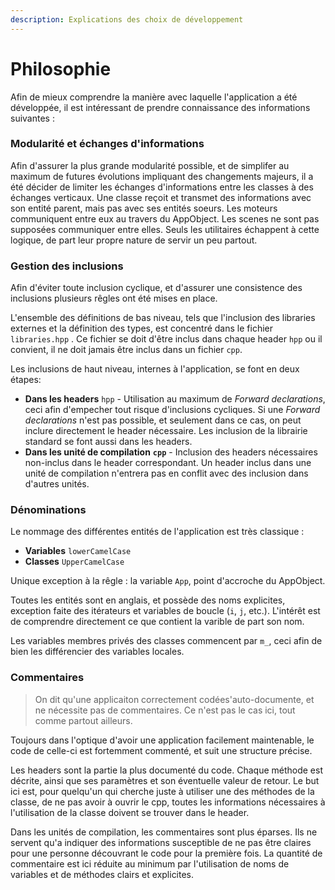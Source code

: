 ```yaml
---
description: Explications des choix de développement
---
```


# Philosophie

Afin de mieux comprendre la manière avec laquelle l'application a été développée, il est intéressant de prendre connaissance des informations suivantes :

### Modularité et échanges d'informations

Afin d'assurer la plus grande modularité possible, et de simplifer au maximum de futures évolutions impliquant des changements majeurs, il a été décider de limiter les échanges d'informations entre les classes à des échanges verticaux. Une classe reçoit et transmet des informations avec son entité parent, mais pas avec ses entités soeurs. Les moteurs communiquent entre eux au travers du AppObject. Les scenes ne sont pas supposées communiquer entre elles. Seuls les utilitaires échappent à cette logique, de part leur propre nature de servir un peu partout.

### Gestion des inclusions

Afin d'éviter toute inclusion cyclique, et d'assurer une consistence des inclusions plusieurs rêgles ont été mises en place.

L'ensemble des définitions de bas niveau, tels que l'inclusion des libraries externes et la définition des types, est concentré dans le fichier `libraries.hpp` . Ce fichier se doit d'être inclus dans chaque header `hpp` ou il convient, il ne doit jamais être inclus dans un fichier `cpp`.

Les inclusions de haut niveau, internes à l'application, se font en deux étapes:

* **Dans les headers** `hpp` - Utilisation au maximum de _Forward declarations_, ceci afin d'empecher tout risque d'inclusions cycliques. Si une _Forward declarations_ n'est pas possible, et seulement dans ce cas, on peut inclure directement le header nécessaire. Les inclusion de la librairie standard se font aussi dans les headers.
* **Dans les unité de compilation** **`cpp`** - Inclusion des headers nécessaires non-inclus dans le header correspondant. Un header inclus dans une unité de compilation n'entrera pas en conflit avec des inclusion dans d'autres unités.

### Dénominations

Le nommage des différentes entités de l'application est très classique : 

* **Variables** `lowerCamelCase`
* **Classes** `UpperCamelCase`

Unique exception à la rêgle : la variable `App`, point d'accroche du AppObject.

Toutes les entités sont en anglais, et possède des noms explicites, exception faite des itérateurs et variables de boucle \(`i`, `j`, etc.\). L'intérêt est de comprendre directement ce que contient la varible de part son nom.

Les variables membres privés des classes commencent par `m_`, ceci afin de bien les différencier des variables locales.

### Commentaires

> On dit qu'une applicaiton correctement codées'auto-documente, et ne nécessite pas de commentaires. Ce n'est pas le cas ici, tout comme partout ailleurs.

Toujours dans l'optique d'avoir une application facilement maintenable, le code de celle-ci est fortemment commenté, et suit une structure précise.

Les headers sont la partie la plus documenté du code. Chaque méthode est décrite, ainsi que ses paramètres et son éventuelle valeur de retour. Le but ici est, pour quelqu'un qui cherche juste à utiliser une des méthodes de la classe, de ne pas avoir à ouvrir le cpp, toutes les informations nécessaires à l'utilisation de la classe doivent se trouver dans le header.

Dans les unités de compilation, les commentaires sont plus éparses. Ils ne servent qu'a indiquer des informations susceptible de ne pas être claires pour une personne découvrant le code pour la première fois. La quantité de commentaire est ici réduite au minimum par l'utilisation de noms de variables et de méthodes clairs et explicites.


